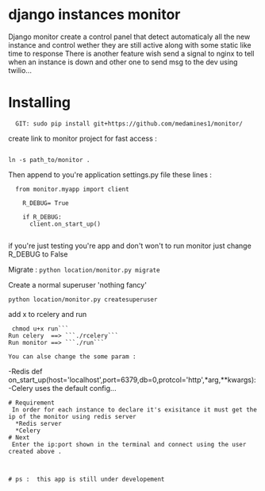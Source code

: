 # django instances monitor
Django monitor create a control panel that detect automaticaly all the 
new instance and control wether they are still active along with some 
static like time to response 
There is another feature wish send a signal to nginx to tell when an 
instance is down and other one to send msg to the dev using twilio...
# Installing
``` 
  GIT: sudo pip install git+https://github.com/medamines1/monitor/
```
create link to monitor project for fast access :

  ```cd your_project

  ln -s path_to/monitor . 
  ```
  

Then append to you're application settings.py file  these lines :

```  
  from monitor.myapp import client

    R_DEBUG= True
     
    if R_DEBUG:
      client.on_start_up()
    
```
if you're just testing you're app and don't won't to run monitor just change R_DEBUG to False

Migrate :
  ```python location/monitor.py migrate```
  
Create a normal superuser 'nothing fancy'

  ```python location/monitor.py createsuperuser```
 
 add x to rcelery and run 
   ``` chmod u+x rcelery
    chmod u+x run```
Run celery  ==> ```./rcelery```
Run monitor ==> ```./run```

You can alse change the some param : 
```
-Redis
  def on_start_up(host='localhost',port=6379,db=0,protcol='http',*arg,**kwargs):
-Celery 
  uses the default config...
```
# Requirement
 In order for each instance to declare it's exisitance it must get the 
ip of the monitor using redis server
  *Redis server
  *Celery
# Next
 Enter the ip:port shown in the terminal and connect using the user created above .



# ps :  this app is still under developement
